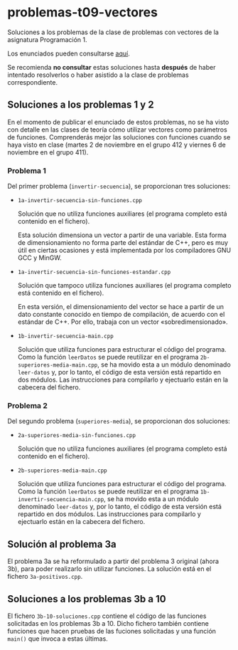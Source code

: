 # problemas-t09-vectores

Soluciones a los problemas de la clase de problemas con vectores de la asignatura Programación 1.

Los enunciados pueden consultarse [aquí](https://miguel-latre.github.io/transparencias/problemas-7-problemas-con-vectores.pdf).

Se recomienda **no consultar** estas soluciones hasta **después** de haber intentado resolverlos o haber asistido a la clase de problemas correspondiente.

## Soluciones a los problemas 1 y 2

En el momento de publicar el enunciado de estos problemas, no se ha visto con detalle en las clases de teoría cómo utilizar vectores como parámetros de funciones. Comprenderás mejor las soluciones con funciones cuando se haya visto en clase (martes 2 de noviembre en el grupo 412 y viernes 6 de noviembre en el grupo 411).

### Problema 1

Del primer problema (`invertir-secuencia`), se proporcionan tres soluciones:

- `1a-invertir-secuencia-sin-funciones.cpp`

  Solución que no utiliza funciones auxiliares (el programa completo está contenido en el fichero).
  
  Esta solución dimensiona un vector a partir de una variable. Esta forma de dimensionamiento no forma parte del estándar de C++, pero es muy útil en ciertas ocasiones y está implementada por los compiladores GNU GCC y MinGW.

- `1a-invertir-secuencia-sin-funciones-estandar.cpp`

  Solución que tampoco utiliza funciones auxiliares (el programa completo está contenido en el fichero).

  En esta versión, el dimensionamiento del vector se hace a partir de un  dato constante conocido en tiempo de compilación, de acuerdo con el estándar de C++. Por ello, trabaja con un vector «sobredimensionado».

- `1b-invertir-secuencia-main.cpp`

  Solución que utiliza funciones para estructurar el código del programa. Como la función `leerDatos` se puede reutilizar en el programa `2b-superiores-media-main.cpp`, se ha movido esta a un módulo denominado `leer-datos` y, por lo tanto, el código de esta versión está repartido en dos módulos. Las instrucciones para compilarlo y ejectuarlo están en la cabecera del fichero.

### Problema 2

Del segundo problema (`superiores-media`), se proporcionan dos soluciones:

- `2a-superiores-media-sin-funciones.cpp`

  Solución que no utiliza funciones auxiliares (el programa completo está contenido en el fichero).
  
- `2b-superiores-media-main.cpp`

  Solución que utiliza funciones para estructurar el código del programa. Como la función `leerDatos` se puede reutilizar en el programa `1b-invertir-secuencia-main.cpp`, se ha movido esta a un módulo denominado `leer-datos` y, por lo tanto, el código de esta versión está repartido en dos módulos. Las instrucciones para compilarlo y ejectuarlo están en la cabecera del fichero.

## Solución al problema 3a

El problema 3a se ha reformulado a partir del problema 3 original (ahora 3b), para poder realizarlo sin utilizar funciones. La solución está en el fichero `3a-positivos.cpp`.

## Soluciones a los problemas 3b a 10

El fichero `3b-10-soluciones.cpp` contiene el código de las funciones solicitadas en los problemas 3b a 10. Dicho fichero también contiene funciones que hacen pruebas de las fuciones solicitadas y una función `main()` que invoca a estas últimas.
